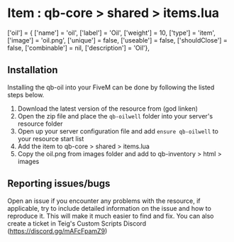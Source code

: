 # Item : qb-core > shared > items.lua
['oil'] 						 = { ['name'] = 'oil', 						['label'] = 'Oil', 					['weight'] = 10, 		['type'] = 'item', 		['image'] = 'oil.png', 				['unique'] = false, 	['useable'] = false, 	['shouldClose'] = false,	['combinable'] = nil,   ['description'] = 'Oil'},

## Installation
Installing the qb-oil into your FiveM can be done by following the listed steps below. 
1. Download the latest version of the resource from (god linken)
2. Open the zip file and place the `qb-oilwell` folder into your server's resource folder
3. Open up your server configuration file and add `ensure qb-oilwell` to your resource start list 
4. Add the item to qb-core > shared > items.lua
5. Copy the oil.png from images folder and add to qb-inventory > html > images 


## Reporting issues/bugs
Open an issue if you encounter any problems with the resource, if applicable, try to include detailed information on the issue and how to reproduce it. This will make it much easier to find and fix. You can also create a ticket in Teig's Custom Scripts Discord (https://discord.gg/mAFcFpamZ9)

